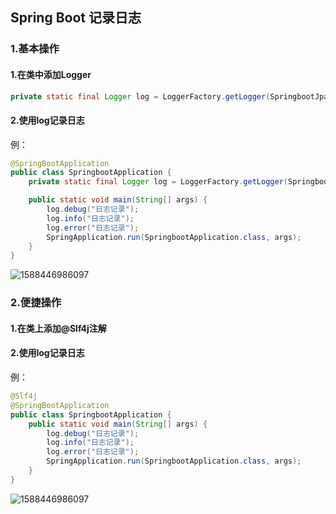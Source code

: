 ## Spring  Boot 记录日志

### 1.基本操作

#### 1.在类中添加Logger

```java
private static final Logger log = LoggerFactory.getLogger(SpringbootJpaApplication.class);
```

#### 2.使用log记录日志

例：

```java
@SpringBootApplication
public class SpringbootApplication {
    private static final Logger log = LoggerFactory.getLogger(SpringbootApplication.class);

    public static void main(String[] args) {
        log.debug("日志记录");
        log.info("日志记录");
        log.error("日志记录");
        SpringApplication.run(SpringbootApplication.class, args);
    }
}
```

![1588446986097](C:\Users\Xuxx3309\AppData\Roaming\Typora\typora-user-images\1588446986097.png)

### 2.便捷操作

#### 1.在类上添加@Slf4j注解

#### 2.使用log记录日志

例：

```java
@Slf4j
@SpringBootApplication
public class SpringbootApplication {
    public static void main(String[] args) {
        log.debug("日志记录");
        log.info("日志记录");
        log.error("日志记录");
        SpringApplication.run(SpringbootApplication.class, args);
    }
}
```

![1588446986097](C:\Users\Xuxx3309\AppData\Roaming\Typora\typora-user-images\1588446986097.png)